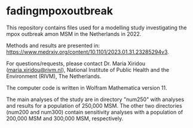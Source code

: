 # fadingmpoxoutbreak

This repository contains files used for a modelling study investigating the mpox outbreak amon MSM in the Netherlands in 2022.

Methods and results are presented in: https://www.medrxiv.org/content/10.1101/2023.01.31.23285294v3.

For questions/requests, please contact Dr. Maria Xiridou (maria.xiridou@rivm.nl), 
National Institute of Public Health and the Environment (RIVM), The Netherlands. 

The computer code is written in Wolfram Mathematica version 11. 

The main analyses of the study are in directory "num250" with analyses and results for a population of 250,000 MSM. The other two directories (num200 and num300) contain sensitivity analyses with a population of 200,000 MSM and 300,000 MSM, respectively. 
